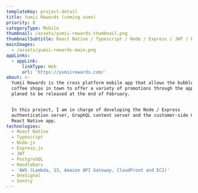 ```yaml
---
templateKey: project-detail
title: Yumii Rewards (coming soon)
priority: 0
categoryType: Mobile
thumbnail: /assets/yumii-rewards-thumbnail.png
thumbnailSubtitle: React Native / Typescript / Node / Express / JWT / PostgreSQL / AWS
mainImages:
  - /assets/yumii-rewards-main.png
appLinks:
  - appLink:
      linkType: Web
      url: 'https://yumiirewards.com/'
about: >-
  Yumii Rewards is the cross platform mobile app that allows the bubble tea /
  coffee shops in town to offer a variety of promotions through the app. It is
  planed to be released at the end of February.


  In this project, I am in charge of developing the Node / Express
  authentication server, GraphQL content server and the customer-side UI of the
  React Native app.
technologies:
  - React Native
  - Typescript
  - Node.js
  - Express.js
  - JWT
  - PostgreSQL
  - Handlebars
  - 'AWS (Lambda, S3, Amazon API Gateway, CloudFront and EC2)'
  - OneSignal
  - Sentry
---
```


